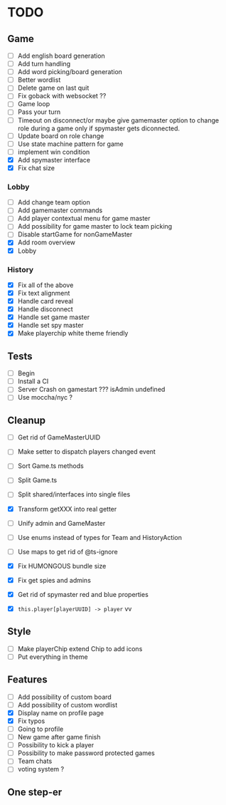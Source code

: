 # TODO

## Game

- [ ] Add english board generation
- [ ] Add turn handling
- [ ] Add word picking/board generation
- [ ] Better wordlist
- [ ] Delete game on last quit
- [ ] Fix goback with websocket ??
- [ ] Game loop
- [ ] Pass your turn
- [ ] Timeout on disconnect/or maybe give gamemaster option to change role during a game only if spymaster gets diconnected.
- [ ] Update board on role change
- [ ] Use state machine pattern for game
- [ ] implement win condition
- [x] Add spymaster interface
- [x] Fix chat size

### Lobby

- [ ] Add change team option
- [ ] Add gamemaster commands
- [ ] Add player contextual menu for game master
- [ ] Add possibility for game master to lock team picking
- [ ] Disable startGame for nonGameMaster
- [x] Add room overview
- [x] Lobby

### History

- [x] Fix all of the above
- [x] Fix text alignment
- [x] Handle card reveal
- [x] Handle disconnect
- [x] Handle set game master
- [x] Handle set spy master
- [x] Make playerchip white theme friendly

## Tests

- [ ] Begin
- [ ] Install a CI
- [ ] Server Crash on gamestart ??? isAdmin undefined
- [ ] Use moccha/nyc ?

## Cleanup

- [ ] Get rid of GameMasterUUID
- [ ] Make setter to dispatch players changed event
- [ ] Sort Game.ts methods
- [ ] Split Game.ts
- [ ] Split shared/interfaces into single files
- [x] Transform getXXX into real getter
- [ ] Unify admin and GameMaster
- [ ] Use enums instead of types for Team and HistoryAction
- [ ] Use maps to get rid of @ts-ignore
- [x] Fix HUMONGOUS bundle size
- [x] Fix get spies and admins
- [x] Get rid of spymaster red and blue properties
- [x] `this.player[playerUUID] -> player` vv


## Style

- [ ] Make playerChip extend Chip to add icons
- [ ] Put everything in theme

## Features

- [ ] Add possibility of custom board
- [ ] Add possibility of custom wordlist
- [x] Display name on profile page
- [x] Fix typos
- [ ] Going to profile
- [ ] New game after game finish
- [ ] Possibility to kick a player
- [ ] Possibility to make password protected games
- [ ] Team chats
- [ ] voting system ?

## One step-er

